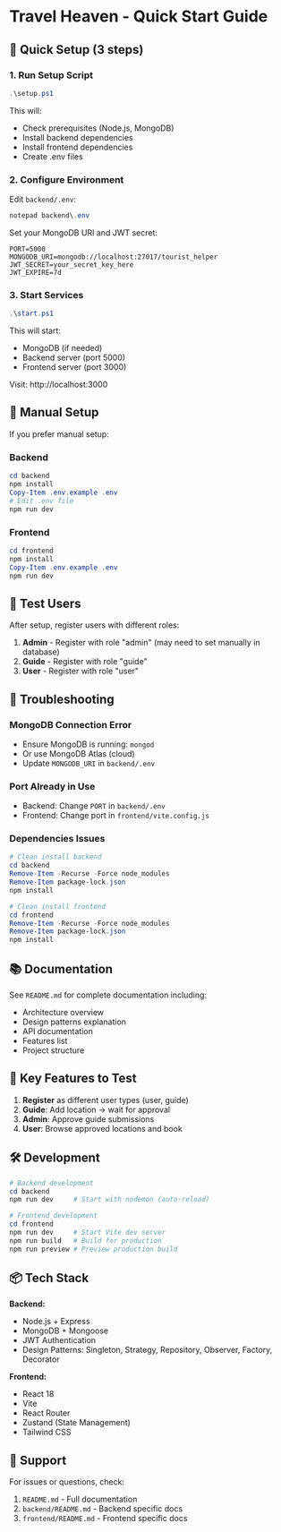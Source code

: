 # Travel Heaven - Quick Start Guide

## 🚀 Quick Setup (3 steps)

### 1. Run Setup Script
```powershell
.\setup.ps1
```

This will:
- Check prerequisites (Node.js, MongoDB)
- Install backend dependencies
- Install frontend dependencies
- Create .env files

### 2. Configure Environment
Edit `backend/.env`:
```powershell
notepad backend\.env
```

Set your MongoDB URI and JWT secret:
```env
PORT=5000
MONGODB_URI=mongodb://localhost:27017/tourist_helper
JWT_SECRET=your_secret_key_here
JWT_EXPIRE=7d
```

### 3. Start Services
```powershell
.\start.ps1
```

This will start:
- MongoDB (if needed)
- Backend server (port 5000)
- Frontend server (port 3000)

Visit: http://localhost:3000

## 📝 Manual Setup

If you prefer manual setup:

### Backend
```powershell
cd backend
npm install
Copy-Item .env.example .env
# Edit .env file
npm run dev
```

### Frontend
```powershell
cd frontend
npm install
Copy-Item .env.example .env
npm run dev
```

## 👤 Test Users

After setup, register users with different roles:

1. **Admin** - Register with role "admin" (may need to set manually in database)
2. **Guide** - Register with role "guide"
3. **User** - Register with role "user"

## 🔧 Troubleshooting

### MongoDB Connection Error
- Ensure MongoDB is running: `mongod`
- Or use MongoDB Atlas (cloud)
- Update `MONGODB_URI` in `backend/.env`

### Port Already in Use
- Backend: Change `PORT` in `backend/.env`
- Frontend: Change port in `frontend/vite.config.js`

### Dependencies Issues
```powershell
# Clean install backend
cd backend
Remove-Item -Recurse -Force node_modules
Remove-Item package-lock.json
npm install

# Clean install frontend
cd frontend
Remove-Item -Recurse -Force node_modules
Remove-Item package-lock.json
npm install
```

## 📚 Documentation

See `README.md` for complete documentation including:
- Architecture overview
- Design patterns explanation
- API documentation
- Features list
- Project structure

## 🎯 Key Features to Test

1. **Register** as different user types (user, guide)
2. **Guide**: Add location → wait for approval
3. **Admin**: Approve guide submissions
4. **User**: Browse approved locations and book

## 🛠️ Development

```powershell
# Backend development
cd backend
npm run dev     # Start with nodemon (auto-reload)

# Frontend development
cd frontend
npm run dev     # Start Vite dev server
npm run build   # Build for production
npm run preview # Preview production build
```

## 📦 Tech Stack

**Backend:**
- Node.js + Express
- MongoDB + Mongoose
- JWT Authentication
- Design Patterns: Singleton, Strategy, Repository, Observer, Factory, Decorator

**Frontend:**
- React 18
- Vite
- React Router
- Zustand (State Management)
- Tailwind CSS

## 🤝 Support

For issues or questions, check:
1. `README.md` - Full documentation
2. `backend/README.md` - Backend specific docs
3. `frontend/README.md` - Frontend specific docs
